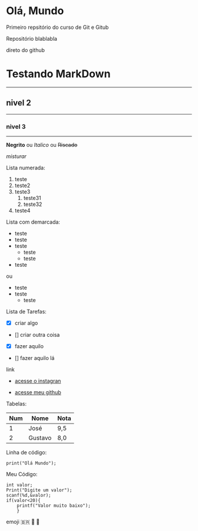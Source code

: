 # Olá, Mundo
 Primeiro repsitório do curso de Git e Gitub
 
 Repositório blablabla

 direto do github

 # Testando MarkDown
 ***
 ## nivel 2
---
 ### nivel 3
***
 **Negrito** ou _Italico_ ou ~~Riscado~~

_*misturar*_

Lista numerada:

1. teste
1. teste2
1. teste3
   1. teste31
   1. teste32
1. teste4

Lista com demarcada:

* teste
* teste
* teste
   * teste
   * teste
* teste

ou

- teste
- teste
   - teste

Lista de Tarefas:

- [x] criar algo
- [] criar outra coisa
- [x] fazer aquilo
- [] fazer aquilo lá

link

* [acesse o instagran](https://www.instagram.com)

* [acesse meu github](https://github.com/JosePCAmaral)

Tabelas:
 
Num | Nome | Nota
---|---|---
1 | José | 9,5
2 | Gustavo | 8,0 

Linha de código:

`print("Olá Mundo");`

Meu Código:

```
int valor;
Print("Digite um valor");
scanf(%d,&valor);
if(valor<20){
    printf("Valor muito baixo");
    }
```

emoji 🇧🇷 🎱 🖖
